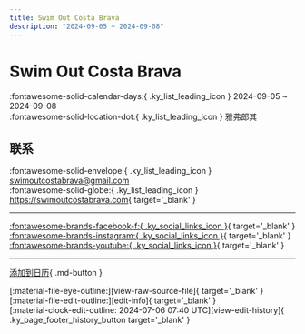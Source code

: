 ```yaml
---
title: Swim Out Costa Brava
description: "2024-09-05 ~ 2024-09-08"
---
```


# Swim Out Costa Brava 

:fontawesome-solid-calendar-days:{ .ky_list_leading_icon } 2024-09-05 ~ 2024-09-08  
:fontawesome-solid-location-dot:{ .ky_list_leading_icon } 雅弗郎其  

## 联系

:fontawesome-solid-envelope:{ .ky_list_leading_icon } <swimoutcostabrava@gmail.com>  
:fontawesome-solid-globe:{ .ky_list_leading_icon } <https://swimoutcostabrava.com>{ target='_blank' }  

---

 [:fontawesome-brands-facebook-f:{ .ky_social_links_icon }](https://www.facebook.com/swimoutcostabrava){ target='_blank' } [:fontawesome-brands-instagram:{ .ky_social_links_icon }](https://instagram.com/swimoutcostabrava){ target='_blank' } [:fontawesome-brands-youtube:{ .ky_social_links_icon }](https://youtube.com/@windyhoppers){ target='_blank' }

---

[添加到日历](https://swing.news/ics/zh-Hans/2024/es/swim-out-costa-brava-2024.ics){ .md-button }

<div class="ky_page_footer" markdown>
<div class="ky_page_footer_trailing" markdown="span">
[:material-file-eye-outline:][view-raw-source-file]{ target='_blank' }
[:material-file-edit-outline:][edit-info]{ target='_blank' }
</div>
<div class="ky_page_footer_leading" markdown="span">
[:material-clock-edit-outline: 2024-07-06 07:40 UTC][view-edit-history]{ .ky_page_footer_history_button target='_blank' }
</div>
</div>

[view-raw-source-file]: https://github.com/swingdance/events/blob/main/2024/es/swim-out-costa-brava-2024.json "查看原始源文件"
[edit-info]: https://github.com/swingdance/events/issues/new?assignees=&labels=update+event&projects=&template=03-update_entity.yml&title=%5B2024%2Fes%5D%20Swim%20Out%20Costa%20Brava&region=es&year=2024&id=swim-out-costa-brava-2024&name=Swim%20Out%20Costa%20Brava&org_id= "编辑信息"

[view-edit-history]: https://github.com/swingdance/events/commits/main/2024/es/swim-out-costa-brava-2024.json "查看编辑历史"
